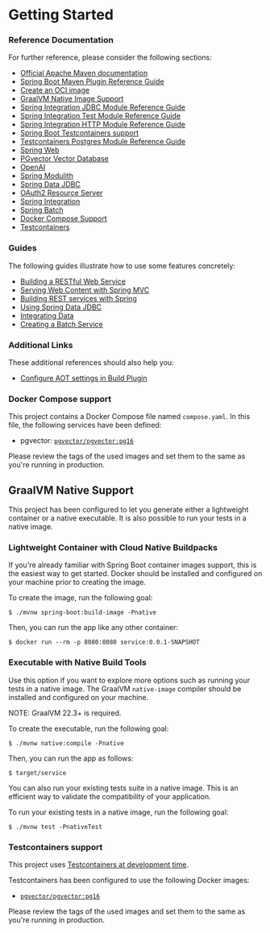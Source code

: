 # Getting Started

### Reference Documentation
For further reference, please consider the following sections:

* [Official Apache Maven documentation](https://maven.apache.org/guides/index.html)
* [Spring Boot Maven Plugin Reference Guide](https://docs.spring.io/spring-boot/docs/3.2.5/maven-plugin/reference/html/)
* [Create an OCI image](https://docs.spring.io/spring-boot/docs/3.2.5/maven-plugin/reference/html/#build-image)
* [GraalVM Native Image Support](https://docs.spring.io/spring-boot/docs/3.2.5/reference/html/native-image.html#native-image)
* [Spring Integration JDBC Module Reference Guide](https://docs.spring.io/spring-integration/reference/html/jdbc.html)
* [Spring Integration Test Module Reference Guide](https://docs.spring.io/spring-integration/reference/html/testing.html)
* [Spring Integration HTTP Module Reference Guide](https://docs.spring.io/spring-integration/reference/html/http.html)
* [Spring Boot Testcontainers support](https://docs.spring.io/spring-boot/docs/3.2.5/reference/html/features.html#features.testing.testcontainers)
* [Testcontainers Postgres Module Reference Guide](https://java.testcontainers.org/modules/databases/postgres/)
* [Spring Web](https://docs.spring.io/spring-boot/docs/3.2.5/reference/htmlsingle/index.html#web)
* [PGvector Vector Database](https://docs.spring.io/spring-ai/reference/api/vectordbs/pgvector.html)
* [OpenAI](https://docs.spring.io/spring-ai/reference/api/clients/openai-chat.html)
* [Spring Modulith](https://docs.spring.io/spring-modulith/reference/)
* [Spring Data JDBC](https://docs.spring.io/spring-boot/docs/3.2.5/reference/htmlsingle/index.html#data.sql.jdbc)
* [OAuth2 Resource Server](https://docs.spring.io/spring-boot/docs/3.2.5/reference/htmlsingle/index.html#web.security.oauth2.server)
* [Spring Integration](https://docs.spring.io/spring-boot/docs/3.2.5/reference/htmlsingle/index.html#messaging.spring-integration)
* [Spring Batch](https://docs.spring.io/spring-boot/docs/3.2.5/reference/htmlsingle/index.html#howto.batch)
* [Docker Compose Support](https://docs.spring.io/spring-boot/docs/3.2.5/reference/htmlsingle/index.html#features.docker-compose)
* [Testcontainers](https://java.testcontainers.org/)

### Guides
The following guides illustrate how to use some features concretely:

* [Building a RESTful Web Service](https://spring.io/guides/gs/rest-service/)
* [Serving Web Content with Spring MVC](https://spring.io/guides/gs/serving-web-content/)
* [Building REST services with Spring](https://spring.io/guides/tutorials/rest/)
* [Using Spring Data JDBC](https://github.com/spring-projects/spring-data-examples/tree/master/jdbc/basics)
* [Integrating Data](https://spring.io/guides/gs/integration/)
* [Creating a Batch Service](https://spring.io/guides/gs/batch-processing/)

### Additional Links
These additional references should also help you:

* [Configure AOT settings in Build Plugin](https://docs.spring.io/spring-boot/docs/3.2.5/maven-plugin/reference/htmlsingle/#aot)

### Docker Compose support
This project contains a Docker Compose file named `compose.yaml`.
In this file, the following services have been defined:

* pgvector: [`pgvector/pgvector:pg16`](https://hub.docker.com/r/pgvector/pgvector)

Please review the tags of the used images and set them to the same as you're running in production.

## GraalVM Native Support

This project has been configured to let you generate either a lightweight container or a native executable.
It is also possible to run your tests in a native image.

### Lightweight Container with Cloud Native Buildpacks
If you're already familiar with Spring Boot container images support, this is the easiest way to get started.
Docker should be installed and configured on your machine prior to creating the image.

To create the image, run the following goal:

```
$ ./mvnw spring-boot:build-image -Pnative
```

Then, you can run the app like any other container:

```
$ docker run --rm -p 8080:8080 service:0.0.1-SNAPSHOT
```

### Executable with Native Build Tools
Use this option if you want to explore more options such as running your tests in a native image.
The GraalVM `native-image` compiler should be installed and configured on your machine.

NOTE: GraalVM 22.3+ is required.

To create the executable, run the following goal:

```
$ ./mvnw native:compile -Pnative
```

Then, you can run the app as follows:
```
$ target/service
```

You can also run your existing tests suite in a native image.
This is an efficient way to validate the compatibility of your application.

To run your existing tests in a native image, run the following goal:

```
$ ./mvnw test -PnativeTest
```

### Testcontainers support

This project uses [Testcontainers at development time](https://docs.spring.io/spring-boot/docs/3.2.5/reference/html/features.html#features.testing.testcontainers.at-development-time).

Testcontainers has been configured to use the following Docker images:

* [`pgvector/pgvector:pg16`](https://hub.docker.com/r/pgvector/pgvector)

Please review the tags of the used images and set them to the same as you're running in production.


